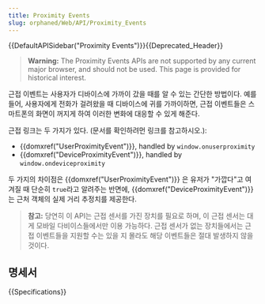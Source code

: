 ```yaml
---
title: Proximity Events
slug: orphaned/Web/API/Proximity_Events
---
```


{{DefaultAPISidebar("Proximity Events")}}{{Deprecated_Header}}

> **Warning:** The Proximity Events APIs are not supported by any current major browser, and should not be used. This page is provided for historical interest.

근접 이벤트는 사용자가 디바이스에 가까이 갔을 때를 알 수 있는 간단한 방법이다. 예를 들어, 사용자에게 전화가 걸려왔을 때 디바이스에 귀를 가까이하면, 근접 이벤트들은 스마트폰의 화면이 꺼지게 하여 이러한 변화에 대응할 수 있게 해준다.

근접 링크는 두 가지가 있다. (문서를 확인하려먼 링크를 참고하시오.):

- {{domxref("UserProximityEvent")}}, handled by `window.onuserproximity`
- {{domxref("DeviceProximityEvent")}}, handled by `window.ondeviceproximity`

두 가지의 차이점은 {{domxref("UserProximityEvent")}} 은 유저가 "가깝다"고 여겨질 때 단순히 `true`라고 알려주는 반면에, {{domxref("DeviceProximityEvent")}}는 근처 객체의 실제 거리 추정치를 제공한다.

> **참고:** 당연히 이 API는 근접 센서를 가진 장치를 필요로 하며, 이 근접 센서는 대게 모바일 다비이스들에서만 이용 가능하다. 근접 센서가 없는 장치들에서는 근접 이벤트들을 지원할 수는 있을 지 몰라도 해당 이벤트들은 절대 발생하지 않을 것이다.

## 명세서

{{Specifications}}
